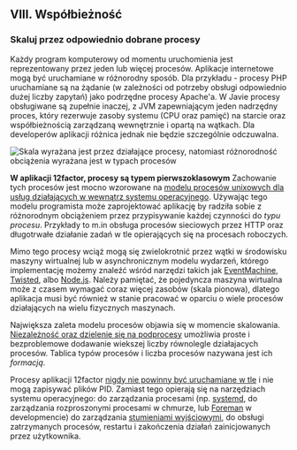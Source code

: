 ## VIII. Współbieżność
### Skaluj przez odpowiednio dobrane procesy

Każdy program komputerowy od momentu uruchomienia jest reprezentowany przez jeden lub więcej procesów. Aplikacje internetowe mogą być uruchamiane w różnorodny sposób. Dla przykładu -  procesy PHP uruchamiane są na żądanie (w zależności od potrzeby obsługi odpowiednio dużej liczby zapytań) jako podrzędne procesy Apache'a. W Javie procesy obsługiwane są zupełnie inaczej, z JVM zapewniającym jeden nadrzędny proces, który rezerwuje zasoby systemu (CPU oraz pamięć) na starcie oraz współbieżnością zarządzaną wewnętrznie i opartą na wątkach. Dla developerów aplikacji różnica jednak nie będzie szczególnie odczuwalna.

![Skala wyrażana jest przez działające procesy, natomiast różnorodność obciążenia wyrażana jest w typach procesów](/images/process-types.png)

**W aplikacji 12factor, procesy są typem pierwszoklasowym**  Zachowanie tych procesów jest mocno wzorowane na  [modelu procesów unixowych dla usług działających w wewnątrz systemu operacyjnego](https://adam.herokuapp.com/past/2011/5/9/applying_the_unix_process_model_to_web_apps/).  Używając tego modelu programista może zaprojektować aplikację by radziła sobie z różnorodnym obciążeniem przez przypisywanie każdej czynności do *typu procesu*. Przykłady to m.in obsługa procesów sieciowych przez HTTP oraz długotrwałe działanie zadań w tle opierających się na procesach roboczych.

Mimo tego procesy wciąż mogą się zwielokrotnić przez wątki w środowisku maszyny wirtualnej lub w asynchronicznym modelu wydarzeń, którego implementację możemy znaleźć wśród narzędzi takich jak [EventMachine](https://github.com/eventmachine/eventmachine), [Twisted](http://twistedmatrix.com/trac/), albo [Node.js](http://nodejs.org/). Należy pamiętać, że pojedyncza maszyna wirtualna może z czasem wymagać coraz więcej zasobów (skala pionowa), dlatego aplikacja musi być również w stanie pracować w oparciu o wiele procesów działających na wielu fizycznych maszynach.

Największa zaleta modelu procesów objawia się w momencie skalowania.  [Niezależność oraz dzielenie się na podprocesy](./processes) umożliwia proste i bezproblemowe dodawanie wiekszej liczby równolegle działajacych procesów. Tablica typów procesów i liczba procesów nazywana jest ich *formacją*.

Procesy aplikacji 12factor [nigdy nie powinny być uruchamiane w tle](http://dustin.sallings.org/2010/02/28/running-processes.html) i nie mogą zapisywać plików PID. Zamiast tego opierają się na narzędziach systemu operacyjnego: do zarządzania procesami (np. [systemd](https://www.freedesktop.org/wiki/Software/systemd/), do zarządzania rozproszonymi procesami w chmurze, lub [Foreman](http://blog.daviddollar.org/2011/05/06/introducing-foreman.html) w developmencie) do zarządzania [stumieniami wyjściowymi](./logs), do obsługi zatrzymanych procesów, restartu i zakończenia działań zainicjowanych przez użytkownika.
